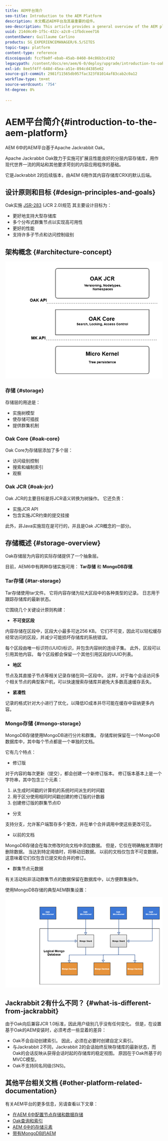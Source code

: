 ```yaml
---
title: AEM平台简介
seo-title: Introduction to the AEM Platform
description: 本文概述AEM平台及其最重要的组件。
seo-description: This article provides a general overview of the AEM platform and its most important components.
uuid: 214d4c49-1f5c-432c-a2c0-c1fbdceee716
contentOwner: Guillaume Carlino
products: SG_EXPERIENCEMANAGER/6.5/SITES
topic-tags: platform
content-type: reference
discoiquuid: fccf9a0f-ebab-45ab-8460-84c86b3c4192
legacypath: /content/docs/en/aem/6-0/deploy/upgrade/introduction-to-oak
exl-id: 8ee5f4ff-648d-45ea-a51e-894cd4385e62
source-git-commit: 2981f11565db957fac323f81014af83cab2c0a12
workflow-type: tm+mt
source-wordcount: '754'
ht-degree: 0%

---
```


# AEM平台简介{#introduction-to-the-aem-platform}

AEM 6中的AEM平台基于Apache Jackrabbit Oak。

Apache Jackrabbit Oak致力于实施可扩展且性能良好的分层内容存储库，用作现代世界一流的网站和其他要求苛刻的内容应用程序的基础。

它是Jackrabbit 2的后续版本，由AEM 6用作其内容存储库CRX的默认后端。

## 设计原则和目标 {#design-principles-and-goals}

Oak实施 [JSR-283](https://jcp.org/en/jsr/detail?id=283) (JCR 2.0)规范 其主要设计目标为：

* 更好地支持大型存储库
* 多个分布式群集节点以实现高可用性
* 更好的性能
* 支持许多子节点和访问控制级别

## 架构概念 {#architecture-concept}

![chlimage_1-84](assets/chlimage_1-84.png)

### 存储 {#storage}

存储层的用途是：

* 实施树模型
* 使存储可插拔
* 提供群集机制

### Oak Core {#oak-core}

Oak Core为存储层添加了多个层：

* 访问级别控制
* 搜索和编制索引
* 观察

### Oak JCR {#oak-jcr}

Oak JCR的主要目标是将JCR语义转换为树操作。 它还负责：

* 实施JCR API
* 包含实施JCR约束的提交挂接

此外，非Java实施现在是可行的，并且是Oak JCR概念的一部分。

## 存储概述 {#storage-overview}

Oak存储层为内容的实际存储提供了一个抽象层。

目前，AEM6中有两种存储实施可用： **Tar存储** 和 **MongoDB存储**.

### Tar存储 {#tar-storage}

Tar存储使用tar文件。 它将内容存储为较大区段中的各种类型的记录。 日志用于跟踪存储库的最新状态。

它围绕几个关键设计原则构建：

* **不可变区段**

内容存储在区段中，区段大小最多可达256 KB。 它们不可变，因此可以轻松缓存经常访问的区段，并减少可能损坏存储库的系统错误。

每个区段由唯一标识符(UUID)标识，并包含内容树的连续子集。 此外，区段可以引用其他内容。 每个区段都会保留一个其他引用区段的UUID列表。

* **地区**

节点及其直接子节点等相关记录存储在同一区段中。 这样，对于每个会话访问多个相关节点的典型客户机，可以快速搜索存储库并避免大多数高速缓存丢失。

* **紧凑性**

记录的格式针对大小进行了优化，以降低IO成本并尽可能在缓存中容纳更多内容。

### Mongo存储 {#mongo-storage}

MongoDB存储使用MongoDB进行分片和群集。 存储库树保留在一个MongoDB数据库中，其中每个节点都是一个单独的文档。

它有几个特点：

* 修订版

对于内容的每次更新（提交），都会创建一个新修订版本。 修订版本基本上是一个字符串，其中包含三个元素：

1. 从生成时间戳的计算机的系统时间派生的时间戳
1. 用于区分使用相同时间戳创建的修订版的计数器
1. 创建修订版的群集节点ID

* 分支

支持分支，允许客户端暂存多个更改，并在单个合并调用中使这些更改可见。

* 以前的文档

MongoDB存储会在每次修改时向文档中添加数据。 但是，它仅在明确触发清理时删除数据。 当达到特定阈值时，将移动旧数据。 以前的文档仅包含不可变数据，这意味着它们仅包含已提交和合并的修订。

* 群集节点元数据

有关活动和非活动群集节点的数据保留在数据库中，以方便群集操作。

使用MongoDB存储的典型AEM群集设置：

![chlimage_1-85](assets/chlimage_1-85.png)

## Jackrabbit 2有什么不同？ {#what-is-different-from-jackrabbit}

由于Oak向后兼容JCR 1.0标准，因此用户级别几乎没有任何变化。 但是，在设置基于Oak的AEM安装时，必须考虑一些显着的差异：

* Oak不会自动创建索引。 因此，必须在必要时创建自定义索引。
* 与Jackrabbit 2不同，Jackrabbit 2的会话始终反映存储库的最新状态，而Oak的会话反映从获得会话时起的存储库的稳定视图。 原因在于Oak所基于的MVCC模型。
* Oak不支持同名同级(SNS)。

## 其他平台相关文档 {#other-platform-related-documentation}

有关AEM平台的更多信息，另请查看以下文章：

* [在AEM 6中配置节点存储和数据存储](/help/sites-deploying/data-store-config.md)
* [Oak查询和索引](/help/sites-deploying/queries-and-indexing.md)
* [AEM 6中的存储元素](/help/sites-deploying/storage-elements-in-aem-6.md)
* [带有MongoDB的AEM](/help/sites-deploying/aem-with-mongodb.md)
